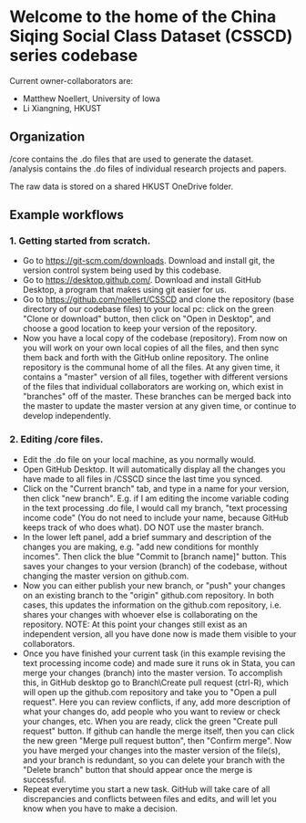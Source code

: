 # Welcome to the home of the China Siqing Social Class Dataset (CSSCD) series codebase

Current owner-collaborators are:
  - Matthew Noellert, University of Iowa
  - Li Xiangning, HKUST

## Organization
/core contains the .do files that are used to generate the dataset.  
/analysis contains the .do files of individual research projects and papers.

The raw data is stored on a shared HKUST OneDrive folder.

## Example workflows

### 1. Getting started from scratch.
  - Go to https://git-scm.com/downloads. Download and install git, the version control system being used by this codebase.
  - Go to https://desktop.github.com/. Download and install GitHub Desktop, a program that makes using git easier for us.
  - Go to https://github.com/noellert/CSSCD and clone the repository (base directory of our codebase files) to your local pc: click on the green "Clone or download" button, then click on "Open in Desktop", and choose a good location to keep your version of the repository.
  - Now you have a local copy of the codebase (repository). From now on you will work on your own local copies of all the files, and then sync them back and forth with the GitHub online repository. The online repository is the communal home of all the files. At any given time, it contains a "master" version of all files, together with different versions of the files that individual collaborators are working on, which exist in "branches" off of the master. These branches can be merged back into the master to update the master version at any given time, or continue to develop independently. 

### 2. Editing /core files.
  - Edit the .do file on your local machine, as you normally would.
  - Open GitHub Desktop. It will automatically display all the changes you have made to all files in /CSSCD since the last time you synced.
  - Click on the "Current branch" tab, and type in a name for your version, then click "new branch". E.g. if I am editing the income variable coding in the text processing .do file, I would call my branch, "text processing income code" (You do not need to include your name, because GitHub keeps track of who does what). DO NOT use the master branch.
  - In the lower left panel, add a brief summary and description of the changes you are making, e.g. "add new conditions for monthly incomes". Then click the blue "Commit to [branch name]" button. This saves your changes to your version (branch) of the codebase, without changing the master version on github.com.
  - Now you can either publish your new branch, or "push" your changes on an existing branch to the "origin" github.com repository. In both cases, this updates the information on the github.com repository, i.e. shares your changes with whoever else is collaborating on the repository. NOTE: At this point your changes still exist as an independent version, all you have done now is made them visible to your collaborators.
  - Once you have finished your current task (in this example revising the text processing income code) and made sure it runs ok in Stata, you can merge your changes (branch) into the master version. To accomplish this, in GitHub desktop go to Branch\Create pull request (ctrl-R), which will open up the github.com repository and take you to "Open a pull request". Here you can review conflicts, if any, add more description of what your changes do, add people who you want to review or check your changes, etc. When you are ready, click the green "Create pull request" button. If github can handle the merge itself, then you can click the new green "Merge pull request button", then "Confirm merge". Now you have merged your changes into the master version of the file(s), and your branch is redundant, so you can delete your branch with the "Delete branch" button that should appear once the merge is successful.
  - Repeat everytime you start a new task. GitHub will take care of all discrepancies and conflicts between files and edits, and will let you know when you have to make a decision.
